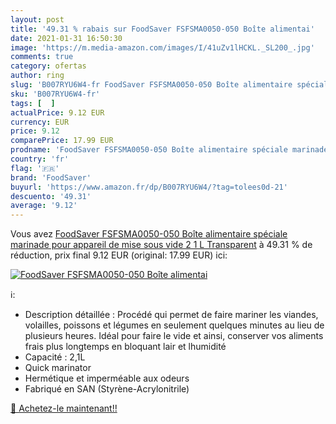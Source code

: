 ```yaml
---
layout: post
title: '49.31 % rabais sur FoodSaver FSFSMA0050-050 Boîte alimentai'
date: 2021-01-31 16:50:30
image: 'https://m.media-amazon.com/images/I/41uZv1lHCKL._SL200_.jpg'
comments: true
category: ofertas
author: ring
slug: 'B007RYU6W4-fr FoodSaver FSFSMA0050-050 Boîte alimentaire spéciale...'
sku: 'B007RYU6W4-fr'
tags: [  ]
actualPrice: 9.12 EUR
currency: EUR
price: 9.12
comparePrice: 17.99 EUR
prodname: 'FoodSaver FSFSMA0050-050 Boîte alimentaire spéciale marinade pour appareil de mise sous vide 2 1 L Transparent'
country: 'fr'
flag: '🇫🇷'
brand: 'FoodSaver'
buyurl: 'https://www.amazon.fr/dp/B007RYU6W4/?tag=tolees0d-21'
descuento: '49.31'
average: '9.12'
---
```


Vous avez [FoodSaver FSFSMA0050-050 Boîte alimentaire spéciale marinade pour appareil de mise sous vide 2 1 L Transparent](https://www.amazon.fr/dp/B007RYU6W4/?tag=tolees0d-21)  à  49.31 % de réduction, prix final  9.12 EUR (original: 17.99 EUR) ici:

[![FoodSaver FSFSMA0050-050 Boîte alimentai](https://m.media-amazon.com/images/I/41uZv1lHCKL._SL200_.jpg)](https://www.amazon.fr/dp/B007RYU6W4/?tag=tolees0d-21)

ℹ️:

- Description détaillée : Procédé qui permet de faire mariner les viandes, volailles, poissons et légumes en seulement quelques minutes au lieu de plusieurs heures. Idéal pour faire le vide et ainsi, conserver vos aliments frais plus longtemps en bloquant lair et lhumidité
- Capacité : 2,1L
- Quick marinator
- Hermétique et imperméable aux odeurs
- Fabriqué en SAN (Styrène-Acrylonitrile)

[🛒 Achetez-le maintenant!!](https://www.amazon.fr/dp/B007RYU6W4/?tag=tolees0d-21)
